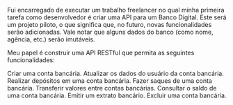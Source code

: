 Fui encarregado de executar um trabalho freelancer no qual minha primeira tarefa como desenvolvedor é criar uma API para um Banco Digital. Este será um projeto piloto, o que significa que, no futuro, novas funcionalidades serão adicionadas. Vale notar que alguns dados do banco (como nome, agência, etc.) serão imutáveis.

Meu papel é construir uma API RESTful que permita as seguintes funcionalidades:

Criar uma conta bancária.
Atualizar os dados do usuário da conta bancária.
Realizar depósitos em uma conta bancária.
Fazer saques de uma conta bancária.
Transferir valores entre contas bancárias.
Consultar o saldo de uma conta bancária.
Emitir um extrato bancário.
Excluir uma conta bancária.
